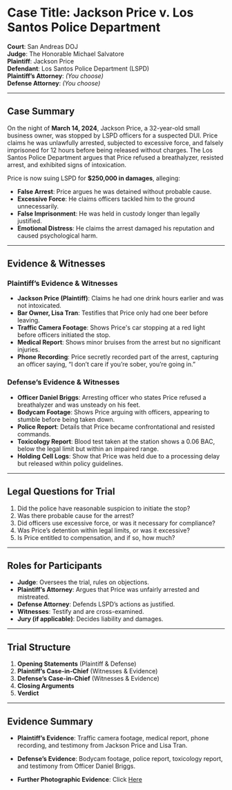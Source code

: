 # Case Title: Jackson Price v. Los Santos Police Department

**Court**: San Andreas DOJ  
**Judge**: The Honorable Michael Salvatore  
**Plaintiff**: Jackson Price  
**Defendant**: Los Santos Police Department (LSPD)  
**Plaintiff’s Attorney**: *(You choose)*  
**Defense Attorney**: *(You choose)*  

---

## Case Summary

On the night of **March 14, 2024**, Jackson Price, a 32-year-old small business owner, was stopped by LSPD officers for a suspected DUI. Price claims he was unlawfully arrested, subjected to excessive force, and falsely imprisoned for 12 hours before being released without charges. The Los Santos Police Department argues that Price refused a breathalyzer, resisted arrest, and exhibited signs of intoxication.

Price is now suing LSPD for **$250,000 in damages**, alleging:

- **False Arrest**: Price argues he was detained without probable cause.  
- **Excessive Force**: He claims officers tackled him to the ground unnecessarily.  
- **False Imprisonment**: He was held in custody longer than legally justified.  
- **Emotional Distress**: He claims the arrest damaged his reputation and caused psychological harm.  

---

## Evidence & Witnesses

### Plaintiff’s Evidence & Witnesses
- **Jackson Price (Plaintiff)**: Claims he had one drink hours earlier and was not intoxicated.  
- **Bar Owner, Lisa Tran**: Testifies that Price only had one beer before leaving.  
- **Traffic Camera Footage**: Shows Price's car stopping at a red light before officers initiated the stop.  
- **Medical Report**: Shows minor bruises from the arrest but no significant injuries.  
- **Phone Recording**: Price secretly recorded part of the arrest, capturing an officer saying, “I don’t care if you’re sober, you’re going in.”  

### Defense’s Evidence & Witnesses
- **Officer Daniel Briggs**: Arresting officer who states Price refused a breathalyzer and was unsteady on his feet.  
- **Bodycam Footage**: Shows Price arguing with officers, appearing to stumble before being taken down.  
- **Police Report**: Details that Price became confrontational and resisted commands.  
- **Toxicology Report**: Blood test taken at the station shows a 0.06 BAC, below the legal limit but within an impaired range.  
- **Holding Cell Logs**: Show that Price was held due to a processing delay but released within policy guidelines.  

---

## Legal Questions for Trial

1. Did the police have reasonable suspicion to initiate the stop?  
2. Was there probable cause for the arrest?  
3. Did officers use excessive force, or was it necessary for compliance?  
4. Was Price’s detention within legal limits, or was it excessive?  
5. Is Price entitled to compensation, and if so, how much?  

---

## Roles for Participants

- **Judge**: Oversees the trial, rules on objections.  
- **Plaintiff’s Attorney**: Argues that Price was unfairly arrested and mistreated.  
- **Defense Attorney**: Defends LSPD’s actions as justified.  
- **Witnesses**: Testify and are cross-examined.  
- **Jury (if applicable)**: Decides liability and damages.  

---

## Trial Structure

1. **Opening Statements** (Plaintiff & Defense)  
2. **Plaintiff’s Case-in-Chief** (Witnesses & Evidence)  
3. **Defense’s Case-in-Chief** (Witnesses & Evidence)  
4. **Closing Arguments**  
5. **Verdict**  

---

## Evidence Summary

- **Plaintiff’s Evidence**: Traffic camera footage, medical report, phone recording, and testimony from Jackson Price and Lisa Tran.  
- **Defense’s Evidence**: Bodycam footage, police report, toxicology report, and testimony from Officer Daniel Briggs.  

- **Further Photographic Evidence**: Click [Here](https://docs.google.com/document/d/1xW9helC3E7OKECm1AiOleQoeIkkdTlWZXRhU1nUYyh4/edit?tab=t.0)